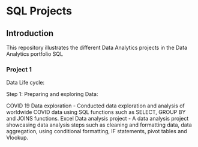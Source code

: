 # SQL Projects

## **Introduction**

This repository illustrates the different Data Analytics projects in the Data Analytics portfolio SQL

### **Project 1**

Data Life cycle:

Step 1: Preparing and exploring Data:

COVID 19 Data exploration - Conducted data exploration and analysis of worldwide COVID data using SQL functions such as SELECT, GROUP BY and JOINS functions.
Excel Data analysis project - A data analysis project showcasing data analysis steps such as cleaning and formatting data, data aggregation, using conditional formatting, IF statements, pivot tables and Vlookup.
